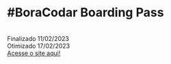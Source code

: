 <h1>#BoraCodar Boarding Pass</h1>
<br>
Finalizado 11/02/2023
<br>
Otimizado 17/02/2023
<br>
<a href="https://jkelvin001.github.io/javascript-2/boarding-pass" target="_blank">Acesse o site aqui!</a>